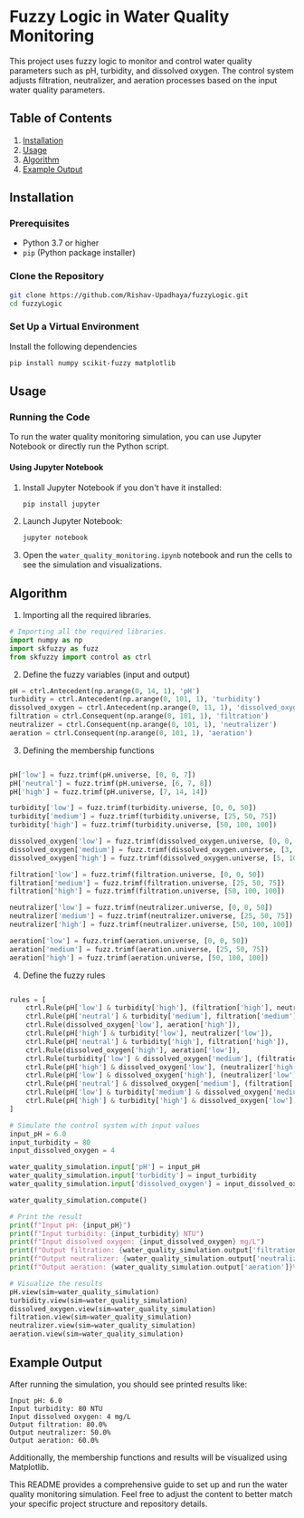 # Fuzzy Logic in Water Quality Monitoring

This project uses fuzzy logic to monitor and control water quality parameters such as pH, turbidity, and dissolved oxygen. The control system adjusts filtration, neutralizer, and aeration processes based on the input water quality parameters.

## Table of Contents

1. [Installation](#installation)
2. [Usage](#usage)
3. [Algorithm](#algorithm)
4. [Example Output](#example_ouput)

## Installation

### Prerequisites

- Python 3.7 or higher
- `pip` (Python package installer)

### Clone the Repository

```bash
git clone https://github.com/Rishav-Upadhaya/fuzzyLogic.git
cd fuzzyLogic
```

### Set Up a Virtual Environment

Install the following dependencies

```bash
pip install numpy scikit-fuzzy matplotlib
```

## Usage

### Running the Code

To run the water quality monitoring simulation, you can use Jupyter Notebook or directly run the Python script.

#### Using Jupyter Notebook

1. Install Jupyter Notebook if you don't have it installed:

    ```bash
    pip install jupyter
    ```

2. Launch Jupyter Notebook:

    ```bash
    jupyter notebook
    ```

3. Open the `water_quality_monitoring.ipynb` notebook and run the cells to see the simulation and visualizations.

## Algorithm

1. Importing all the required libraries.

```python
# Importing all the required libraries.
import numpy as np
import skfuzzy as fuzz
from skfuzzy import control as ctrl
```

2. Define the fuzzy variables (input and output)
   
```python
pH = ctrl.Antecedent(np.arange(0, 14, 1), 'pH')
turbidity = ctrl.Antecedent(np.arange(0, 101, 1), 'turbidity')
dissolved_oxygen = ctrl.Antecedent(np.arange(0, 11, 1), 'dissolved_oxygen')
filtration = ctrl.Consequent(np.arange(0, 101, 1), 'filtration')
neutralizer = ctrl.Consequent(np.arange(0, 101, 1), 'neutralizer')
aeration = ctrl.Consequent(np.arange(0, 101, 1), 'aeration')
```

3. Defining the membership functions
   
```python

pH['low'] = fuzz.trimf(pH.universe, [0, 0, 7])
pH['neutral'] = fuzz.trimf(pH.universe, [6, 7, 8])
pH['high'] = fuzz.trimf(pH.universe, [7, 14, 14])

turbidity['low'] = fuzz.trimf(turbidity.universe, [0, 0, 50])
turbidity['medium'] = fuzz.trimf(turbidity.universe, [25, 50, 75])
turbidity['high'] = fuzz.trimf(turbidity.universe, [50, 100, 100])

dissolved_oxygen['low'] = fuzz.trimf(dissolved_oxygen.universe, [0, 0, 5])
dissolved_oxygen['medium'] = fuzz.trimf(dissolved_oxygen.universe, [3, 5, 7])
dissolved_oxygen['high'] = fuzz.trimf(dissolved_oxygen.universe, [5, 10, 10])

filtration['low'] = fuzz.trimf(filtration.universe, [0, 0, 50])
filtration['medium'] = fuzz.trimf(filtration.universe, [25, 50, 75])
filtration['high'] = fuzz.trimf(filtration.universe, [50, 100, 100])

neutralizer['low'] = fuzz.trimf(neutralizer.universe, [0, 0, 50])
neutralizer['medium'] = fuzz.trimf(neutralizer.universe, [25, 50, 75])
neutralizer['high'] = fuzz.trimf(neutralizer.universe, [50, 100, 100])

aeration['low'] = fuzz.trimf(aeration.universe, [0, 0, 50])
aeration['medium'] = fuzz.trimf(aeration.universe, [25, 50, 75])
aeration['high'] = fuzz.trimf(aeration.universe, [50, 100, 100])

```

4. Define the fuzzy rules

```python

rules = [
    ctrl.Rule(pH['low'] & turbidity['high'], (filtration['high'], neutralizer['high'])),
    ctrl.Rule(pH['neutral'] & turbidity['medium'], filtration['medium']),
    ctrl.Rule(dissolved_oxygen['low'], aeration['high']),
    ctrl.Rule(pH['high'] & turbidity['low'], neutralizer['low']),
    ctrl.Rule(pH['neutral'] & turbidity['high'], filtration['high']),
    ctrl.Rule(dissolved_oxygen['high'], aeration['low']),
    ctrl.Rule(turbidity['low'] & dissolved_oxygen['medium'], (filtration['low'], aeration['medium'])),
    ctrl.Rule(pH['high'] & dissolved_oxygen['low'], (neutralizer['high'], aeration['high'])),
    ctrl.Rule(pH['low'] & dissolved_oxygen['high'], (neutralizer['low'], aeration['low'])),
    ctrl.Rule(pH['neutral'] & dissolved_oxygen['medium'], (filtration['medium'], neutralizer['medium'], aeration['medium'])),
    ctrl.Rule(pH['low'] & turbidity['medium'] & dissolved_oxygen['medium'], (filtration['medium'], neutralizer['medium'], aeration['medium'])),
    ctrl.Rule(pH['high'] & turbidity['high'] & dissolved_oxygen['low'], (filtration['high'], neutralizer['high'], aeration['high']))
]
```

```python
# Simulate the control system with input values
input_pH = 6.0
input_turbidity = 80
input_dissolved_oxygen = 4

water_quality_simulation.input['pH'] = input_pH
water_quality_simulation.input['turbidity'] = input_turbidity
water_quality_simulation.input['dissolved_oxygen'] = input_dissolved_oxygen

water_quality_simulation.compute()

# Print the result
print(f"Input pH: {input_pH}")
print(f"Input turbidity: {input_turbidity} NTU")
print(f"Input dissolved oxygen: {input_dissolved_oxygen} mg/L")
print(f"Output filtration: {water_quality_simulation.output['filtration']}%")
print(f"Output neutralizer: {water_quality_simulation.output['neutralizer']}%")
print(f"Output aeration: {water_quality_simulation.output['aeration']}%")

# Visualize the results
pH.view(sim=water_quality_simulation)
turbidity.view(sim=water_quality_simulation)
dissolved_oxygen.view(sim=water_quality_simulation)
filtration.view(sim=water_quality_simulation)
neutralizer.view(sim=water_quality_simulation)
aeration.view(sim=water_quality_simulation)
```

## Example Output

After running the simulation, you should see printed results like:

```
Input pH: 6.0
Input turbidity: 80 NTU
Input dissolved oxygen: 4 mg/L
Output filtration: 80.0%
Output neutralizer: 50.0%
Output aeration: 60.0%
```

Additionally, the membership functions and results will be visualized using Matplotlib.

This README provides a comprehensive guide to set up and run the water quality monitoring simulation. Feel free to adjust the content to better match your specific project structure and repository details.
